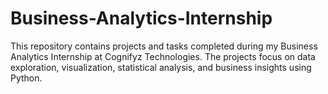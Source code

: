 # Business-Analytics-Internship
This repository contains projects and tasks completed during my Business Analytics Internship at Cognifyz Technologies. The projects focus on data exploration, visualization, statistical analysis, and business insights using Python.
